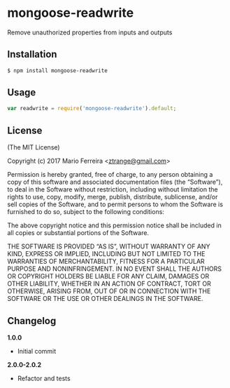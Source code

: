# mongoose-readwrite

Remove unauthorized properties from inputs and outputs

## Installation
```bash
$ npm install mongoose-readwrite
```

## Usage
```js
var readwrite = require('mongoose-readwrite').default;
```


## License

(The MIT License)

Copyright (c) 2017 Mario Ferreira &lt;ztrange@gmail.com&gt;

Permission is hereby granted, free of charge, to any person obtaining a copy of this software and associated documentation files (the “Software”), to deal in the Software without restriction, including without limitation the rights to use, copy, modify, merge, publish, distribute, sublicense, and/or sell copies of the Software, and to permit persons to whom the Software is furnished to do so, subject to the following conditions:

The above copyright notice and this permission notice shall be included in all copies or substantial portions of the Software.

THE SOFTWARE IS PROVIDED “AS IS”, WITHOUT WARRANTY OF ANY KIND, EXPRESS OR IMPLIED, INCLUDING BUT NOT LIMITED TO THE WARRANTIES OF MERCHANTABILITY, FITNESS FOR A PARTICULAR PURPOSE AND NONINFRINGEMENT. IN NO EVENT SHALL THE AUTHORS OR COPYRIGHT HOLDERS BE LIABLE FOR ANY CLAIM, DAMAGES OR OTHER LIABILITY, WHETHER IN AN ACTION OF CONTRACT, TORT OR OTHERWISE, ARISING FROM, OUT OF OR IN CONNECTION WITH THE SOFTWARE OR THE USE OR OTHER DEALINGS IN THE SOFTWARE.

## Changelog

**1.0.0**
 * Initial commit

**2.0.0-2.0.2**
 * Refactor and tests
